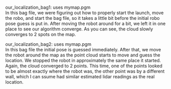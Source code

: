 our_localization_bag1: uses mymap.pgm  
In this bag file, we were figuring out how to properly start the launch, move the robo, and start the bag file, so it takes a little bit before the initial robo pose guess is put in. After moving the robot around for a bit, we left it in one place to see our algorithm converge. As you can see, the cloud slowly converges to 2 spots on the map.

our_localization_bag2: uses mymap.pgm  
In this bag file the initial pose is guessed immediately. After that, we move the robot around the map as the point cloud starts to move and guess the location. We stopped the robot in approximately the same place it started. Again, the cloud converged to 2 points. This time, one of the points looked to be almost exactly where the robot was, the other point was by a different wall, which I can ssume had similar estimated lidar readings as the real location.
